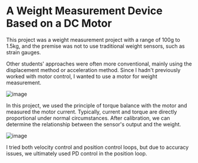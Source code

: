 # A Weight Measurement Device Based on a DC Motor

This project was a weight measurement project with a range of 100g to 1.5kg, and the premise was not to use traditional weight sensors, such as strain gauges.

Other students' approaches were often more conventional, mainly using the displacement method or acceleration method. Since I hadn't previously worked with motor control, 
I wanted to use a motor for weight measurement.

![image](https://github.com/anOrangeCat1/projects_sustech/assets/99580008/cc83fe9c-b649-4e13-859e-d2b9e765320e)


In this project, we used the principle of torque balance with the motor and measured the motor current. Typically, current and torque are directly proportional under normal circumstances. 
After calibration, we can determine the relationship between the sensor's output and the weight.

![image](https://github.com/anOrangeCat1/projects_sustech/assets/99580008/155dbee1-3c9e-4018-8d35-9488185f5e35)

I tried both velocity control and position control loops, but due to accuracy issues, we ultimately used PD control in the position loop.
